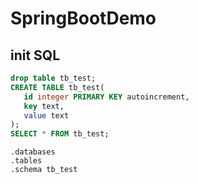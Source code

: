 # SpringBootDemo

## init SQL

```SQL
drop table tb_test;
CREATE TABLE tb_test(
   id integer PRIMARY KEY autoincrement,
   key text,
   value text
);
SELECT * FROM tb_test;
```

```sqlite
.databases
.tables
.schema tb_test
```
